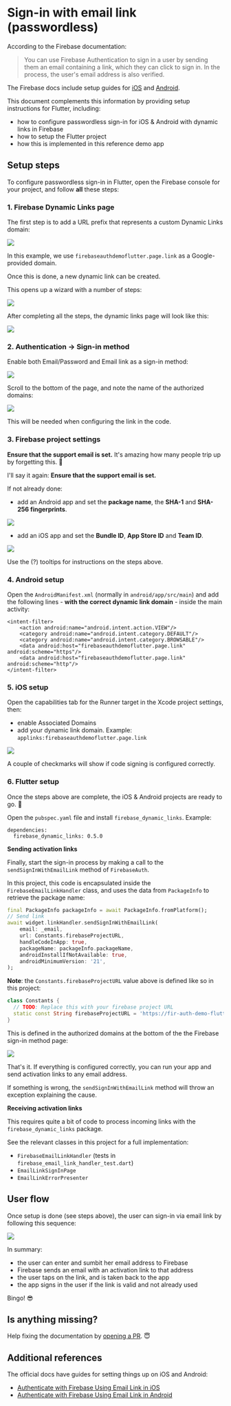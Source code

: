 
# Sign-in with email link (passwordless)

According to the Firebase documentation:

> You can use Firebase Authentication to sign in a user by sending them an email containing a link, which they can click to sign in. In the process, the user's email address is also verified.

The Firebase docs include setup guides for [iOS](https://firebase.google.com/docs/auth/ios/email-link-auth) and [Android](https://firebase.google.com/docs/auth/android/email-link-auth).

This document complements this information by providing setup instructions for Flutter, including:

- how to configure passwordless sign-in for iOS & Android with dynamic links in Firebase
- how to setup the Flutter project
- how this is implemented in this reference demo app

## Setup steps

To configure passwordless sign-in in Flutter, open the Firebase console for your project, and follow **all** these steps:

### 1. Firebase Dynamic Links page

The first step is to add a URL prefix that represents a custom Dynamic Links domain:

![](email-link-url-prefix-wizard.png)

In this example, we use `firebaseauthdemoflutter.page.link` as a Google-provided domain.

Once this is done, a new dynamic link can be created.

This opens up a wizard with a number of steps:

![](email-link-dynamic-link-wizard.png)

After completing all the steps, the dynamic links page will look like this:

![](email-link-dynamic-link-created.png)


### 2. Authentication -> Sign-in method

Enable both Email/Password and Email link as a sign-in method:

![](email-link-enable-sign-in-method.png)

Scroll to the bottom of the page, and note the name of the authorized domains:

![](email-link-sign-in-associated-domains.png)

This will be needed when configuring the link in the code.

### 3. Firebase project settings

**Ensure that the support email is set.** It's amazing how many people trip up by forgetting this. 🤯

I'll say it again: **Ensure that the support email is set.**

If not already done: 

- add an Android app and set the **package name**, the **SHA-1** and **SHA-256 fingerprints**.

![](email-link-android-settings.png)

- add an iOS app and set the **Bundle ID**, **App Store ID** and **Team ID**.

![](email-link-ios-settings.png)

Use the (?) tooltips for instructions on the steps above.

### 4. Android setup

Open the `AndroidManifest.xml` (normally in `android/app/src/main`) and add the following lines - **with the correct dynamic link domain** - inside the main activity:

```
<intent-filter>
    <action android:name="android.intent.action.VIEW"/>
    <category android:name="android.intent.category.DEFAULT"/>
    <category android:name="android.intent.category.BROWSABLE"/>
    <data android:host="firebaseauthdemoflutter.page.link" android:scheme="https"/>
    <data android:host="firebaseauthdemoflutter.page.link" android:scheme="http"/>
</intent-filter>
```

### 5. iOS setup

Open the capabilities tab for the Runner target in the Xcode project settings, then:

- enable Associated Domains
- add your dynamic link domain. Example: `applinks:firebaseauthdemoflutter.page.link`

![](email-link-xcode-associated-domains.png)

A couple of checkmarks will show if code signing is configured correctly.

### 6. Flutter setup

Once the steps above are complete, the iOS & Android projects are ready to go. 🚀

Open the `pubspec.yaml` file and install `firebase_dynamic_links`. Example:

```
dependencies:
  firebase_dynamic_links: 0.5.0
```

**Sending activation links**

Finally, start the sign-in process by making a call to the `sendSignInWithEmailLink` method of `FirebaseAuth`.

In this project, this code is encapsulated inside the `FirebaseEmailLinkHandler` class, and uses the data from `PackageInfo` to retrieve the package name:

```dart
final PackageInfo packageInfo = await PackageInfo.fromPlatform();
// Send link
await widget.linkHandler.sendSignInWithEmailLink(
    email: _email,
    url: Constants.firebaseProjectURL,
    handleCodeInApp: true,
    packageName: packageInfo.packageName,
    androidInstallIfNotAvailable: true,
    androidMinimumVersion: '21',
);
```

**Note**: the `Constants.firebaseProjectURL` value above is defined like so in this project:

```dart
class Constants {
  // TODO: Replace this with your firebase project URL
  static const String firebaseProjectURL = 'https://fir-auth-demo-flutter.firebaseapp.com/';
}
```

This is defined in the authorized domains at the bottom of the the Firebase sign-in method page:

![](email-link-sign-in-associated-domains.png)

That's it. If everything is configured correctly, you can run your app and send activation links to any email address.

If something is wrong, the `sendSignInWithEmailLink` method will throw an exception explaining the cause.

**Receiving activation links**

This requires quite a bit of code to process incoming links with the `firebase_dynamic_links` package.

See the relevant classes in this project for a full implementation:

- `FirebaseEmailLinkHandler` (tests in `firebase_email_link_handler_test.dart`)
- `EmailLinkSignInPage`
- `EmailLinkErrorPresenter`

## User flow

Once setup is done (see steps above), the user can sign-in via email link by following this sequence:

![](email-link-sequence.png)

In summary:

- the user can enter and sumbit her email address to Firebase
- Firebase sends an email with an activation link to that address
- the user taps on the link, and is taken back to the app
- the app signs in the user if the link is valid and not already used

Bingo! 😎

## Is anything missing?

Help fixing the documentation by [opening a PR](https://github.com/bizz84/firebase_auth_demo_flutter/pulls). 😇

## Additional references

The official docs have guides for setting things up on iOS and Android:

- [Authenticate with Firebase Using Email Link in iOS](https://firebase.google.com/docs/auth/ios/email-link-auth)
- [Authenticate with Firebase Using Email Link in Android](https://firebase.google.com/docs/auth/android/email-link-auth)
